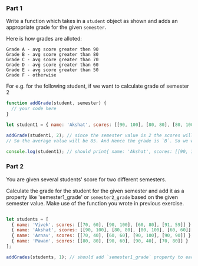 ### Part 1
Write a function which takes in a `student` object as shown and adds an appropriate grade for the given `semester`. 

Here is how grades are alloted:
```
Grade A - avg score greater then 90
Grade B - avg score greater than 80
Grade C - avg score greater than 70
Grade D - avg score greater than 60
Grade E - avg score greater than 50
Grade F - otherwise
```

For e.g. for the following student, if we want to calculate grade of semester 2
```js
function addGrade(student, semester) {
  // your code here
}

let student1 = { name: 'Akshat', scores: [[90, 100], [80, 80], [80, 100], [60, 60]] };

addGrade(student1, 2); // since the semester value is 2 the scores will be 100, 80, 100 and 60 so adding them gives 340. 
// So the average value will be 85. And Hence the grade is `B`. So we will add the property `semeseter2_grade` with the value `B`.

console.log(student1); // should print{ name: 'Akshat', scores: [[90, 100], [80, 80], [80, 100], [60, 60]], semeseter2_grade: 'B' };
```


### Part 2

You are given several students' score for two different semesters.

Calculate the grade for the student for the given semester and add it as a property like 'semester1_grade' or `semester2_grade` based on the given semester value. Make use of the function you wrote in previous exercise.

``` js

let students = [
  { name: 'Vivek', scores: [[70, 60], [90, 100], [60, 80], [91, 59]] },
  { name: 'Akshat', scores: [[90, 100], [80, 80], [80, 100], [60, 60]] },
  { name: 'Arnav', scores: [[70, 40], [60, 60], [90, 100], [90, 90]] },
  { name: 'Pawan', scores: [[80, 80], [90, 60], [90, 40], [70, 80]] }
];

addGrades(students, 1); // should add `semester1_grade` property to each student
```
